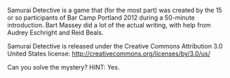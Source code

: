 Samurai Detective is a game that (for the most part) was
created by the 15 or so participants of Bar Camp Portland
2012 during a 50-minute introduction. Bart Massey did a lot
of the actual writing, with help from Audrey Eschright and
Reid Beals.

Samurai Detective is released under the Creative Commons
Attribution 3.0 United States license:
http://creativecommons.org/licenses/by/3.0/us/

Can you solve the mystery? HINT: Yes.
